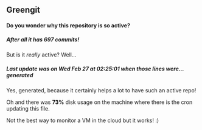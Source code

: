 ## Greengit

#### Do you wonder why this repository is so active?

##### After all it has 697 commits!

But is it *really* active? Well...

##### Last update was on Wed Feb 27 at 02:25:01 when those lines were... generated

Yes, generated, because it certainly helps a lot to have such an active repo!

Oh and there was **73%** disk usage on the machine
where there is the cron updating this file.

Not the best way to monitor a VM in the cloud but it works! :)
